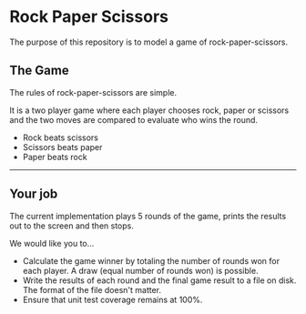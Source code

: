 # Rock Paper Scissors

The purpose of this repository is to model a game of rock-paper-scissors.

## The Game

The rules of rock-paper-scissors are simple.

It is a two player game where each player chooses rock, paper or scissors and the two moves are compared to evaluate who wins the round.

- Rock beats scissors
- Scissors beats paper
- Paper beats rock

---

## Your job

The current implementation plays 5 rounds of the game, prints the results out to the screen and then stops.

We would like you to...

- Calculate the game winner by totaling the number of rounds won for each player. A draw (equal number of rounds won) is possible.
- Write the results of each round and the final game result to a file on disk. The format of the file doesn't matter.
- Ensure that unit test coverage remains at 100%.
